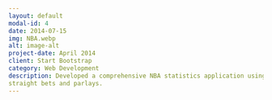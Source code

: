 ```yaml
---
layout: default
modal-id: 4
date: 2014-07-15
img: NBA.webp
alt: image-alt
project-date: April 2014
client: Start Bootstrap
category: Web Development
description: Developed a comprehensive NBA statistics application using Android Studio, enabling in-depth analysis of player performance metrics. Designed intuitive (UI) for easy navigation and detailed stats visualization, enhancing user experience for sports analysts and enthusiasts. Ensured data accuracy and relevance, allowing users to make informed decisions for betting purposes, improving their chances of success in
straight bets and parlays.
---
```

